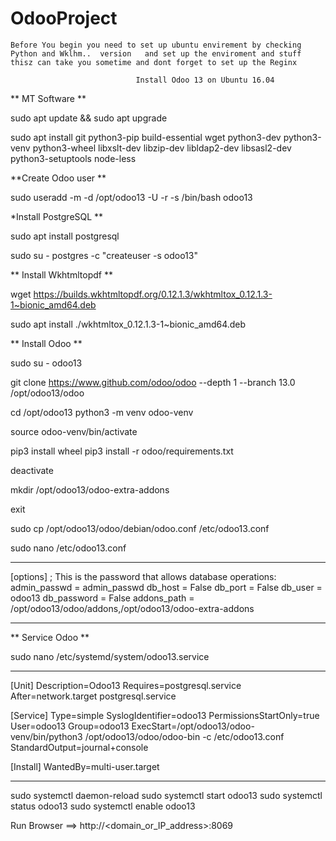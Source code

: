 # OdooProject
	Before You begin you need to set up ubuntu envirement by checking Python and Wklhm..  version	and set up the enviroment and stuff thisz can take you sometime	and dont forget to set up the Reginx

								Install Odoo 13 on Ubuntu 16.04




** MT Software **

sudo apt update && sudo apt upgrade
	
sudo apt install git python3-pip build-essential wget python3-dev python3-venv python3-wheel libxslt-dev libzip-dev libldap2-dev libsasl2-dev python3-setuptools node-less


**Create Odoo user **

sudo useradd -m -d /opt/odoo13 -U -r -s /bin/bash odoo13

*Install PostgreSQL **

sudo apt install postgresql

sudo su - postgres -c "createuser -s odoo13"

** Install Wkhtmltopdf **

wget https://builds.wkhtmltopdf.org/0.12.1.3/wkhtmltox_0.12.1.3-1~bionic_amd64.deb

sudo apt install ./wkhtmltox_0.12.1.3-1~bionic_amd64.deb


** Install Odoo **

sudo su - odoo13

git clone https://www.github.com/odoo/odoo --depth 1 --branch 13.0 /opt/odoo13/odoo

cd /opt/odoo13
python3 -m venv odoo-venv

source odoo-venv/bin/activate

pip3 install wheel
pip3 install -r odoo/requirements.txt

deactivate

mkdir /opt/odoo13/odoo-extra-addons

exit

sudo cp /opt/odoo13/odoo/debian/odoo.conf /etc/odoo13.conf

sudo nano /etc/odoo13.conf

----------------------------------------------------------

[options]
; This is the password that allows database operations:
admin_passwd = admin_passwd
db_host = False
db_port = False
db_user = odoo13
db_password = False
addons_path = /opt/odoo13/odoo/addons,/opt/odoo13/odoo-extra-addons

----------------------------------

** Service Odoo ** 

sudo nano /etc/systemd/system/odoo13.service

-----------------------------

[Unit]
Description=Odoo13
Requires=postgresql.service
After=network.target postgresql.service

[Service]
Type=simple
SyslogIdentifier=odoo13
PermissionsStartOnly=true
User=odoo13
Group=odoo13
ExecStart=/opt/odoo13/odoo-venv/bin/python3 /opt/odoo13/odoo/odoo-bin -c /etc/odoo13.conf
StandardOutput=journal+console

[Install]
WantedBy=multi-user.target


-----------------------------------------------

sudo systemctl daemon-reload
sudo systemctl start odoo13
sudo systemctl status odoo13
sudo systemctl enable odoo13



Run Browser 
 ==> http://<domain_or_IP_address>:8069




 




